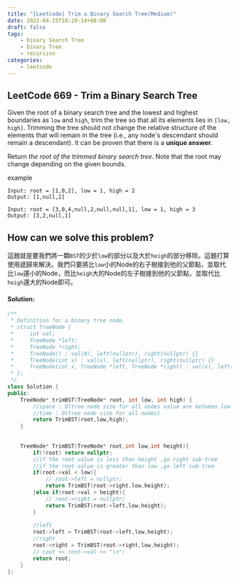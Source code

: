 ```yaml
---
title: "[Leetcode] Trim a Binary Search Tree(Medium)"
date: 2022-04-15T18:29:14+08:00
draft: false
tags:
    - binary Search Tree
    - binary Tree
    - recursion
categories:
    - leetcode
---
```


## LeetCode 669 - Trim a Binary Search Tree

Given the root of a binary search tree and the lowest and highest boundaries as `low` and `high`, trim the tree so that all its elements lies in `[low, high]`. Trimming the tree should not change the relative structure of the elements that will remain in the tree (i.e., any node's descendant should remain a descendant). It can be proven that there is a **unique answer**.

Return *the root of the trimmed binary search tree*. Note that the root may change depending on the given bounds.

 
example
```
Input: root = [1,0,2], low = 1, high = 2
Output: [1,null,2]
```
```
Input: root = [3,0,4,null,2,null,null,1], low = 1, high = 3
Output: [3,2,null,1]
```

## How can we solve this problem?
這題就是要我們將一顆`BST`的少於`low`的部分以及大於`heigh`的部分移除。這題打算使用遞歸來解決。我們只要將比`low`小的Node的右子樹接到他的父節點，並取代比`low`還小的Node，而比`heigh`大的Node的左子樹接到他的父節點，並取代比`heigh`還大的Node即可。

<!-- We are going to apply the recursive function. Because the `Input` is a binary search tree and all left child nodes of the `low` node are less than the `low` node. So, the simple solution is that change its parent's left child to its right child node. And the `heigh` bound is similar to `low` bound solution but changes its parent's right child to its left child node. -->

<!-- ## The solving steps:
1. 我們透過遞歸BST,並使用preorder traversal的方式
2. 檢查節點是否比`Low`小，如果是就將它的右子樹(如有)接到父節點的左指標
3. 檢查節點是否比`heigh`大，如果是就將它的左子樹(如有)接到父節點的右指標
4. 最後返回整顆Tree即可 -->
#### Solution:
```c++
/**
 * Definition for a binary tree node.
 * struct TreeNode {
 *     int val;
 *     TreeNode *left;
 *     TreeNode *right;
 *     TreeNode() : val(0), left(nullptr), right(nullptr) {}
 *     TreeNode(int x) : val(x), left(nullptr), right(nullptr) {}
 *     TreeNode(int x, TreeNode *left, TreeNode *right) : val(x), left(left), right(right) {}
 * };
 */
class Solution {
public:
    TreeNode* trimBST(TreeNode* root, int low, int high) {
        //space : O(tree node size for all nodes value are between low and height)
        //time : O(tree node size for all nodes)
        return TrimBST(root,low,high);
    }
    
    
    TreeNode* TrimBST(TreeNode* root,int low,int height){
        if(!root) return nullptr;
        //if the root value is less than height ,go right sub-tree 
        //if the root value is greater than low ,go left sub-tree
        if(root->val < low){
            // root->left = nullptr;
            return TrimBST(root->right,low,height);
        }else if(root->val > height){
            // root->right = nullptr;
            return TrimBST(root->left,low,height);
        }
        
        //left
        root->left = TrimBST(root->left,low,height);
        //right
        root->right = TrimBST(root->right,low,height);
        // cout << root->val << "\n";
        return root;
    }
};
```

